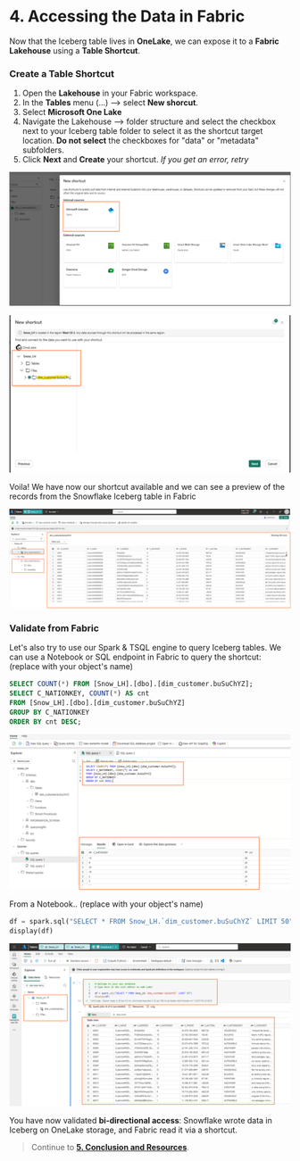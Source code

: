 # 4. Accessing the Data in Fabric

Now that the Iceberg table lives in **OneLake**, we can expose it to a **Fabric Lakehouse** using a **Table Shortcut**.

### Create a Table Shortcut
1. Open the **Lakehouse** in your Fabric workspace.
2. In the **Tables** menu (...) --> select **New shorcut**.
3. Select **Microsoft One Lake**
4. Navigate the Lakehouse --> folder structure and select the checkbox next to your Iceberg table folder to select it as the shortcut target location. **Do not select** the checkboxes for "data" or "metadata" subfolders.
5. Click **Next** and **Create** your shortcut. *If you get an error, retry*

![Snowflake](img/shorcut_1.png)

![Snowflake](img/shorcut_2.png)

Voila! We have now our shortcut available and we can see a preview of the records from the Snowflake Iceberg table in Fabric

![Snowflake](img/shorcut_3.png)


### Validate from Fabric
Let's also try to use our Spark & TSQL engine to query Iceberg tables. We can use a Notebook or SQL endpoint in Fabric to query the shortcut:
(replace with your object's name)
```sql
SELECT COUNT(*) FROM [Snow_LH].[dbo].[dim_customer.buSuChYZ];
SELECT C_NATIONKEY, COUNT(*) AS cnt
FROM [Snow_LH].[dbo].[dim_customer.buSuChYZ]
GROUP BY C_NATIONKEY
ORDER BY cnt DESC;
```
![Snowflake](img/shorcut_4.png)

From a Notebook.. (replace with your object's name)

```python
df = spark.sql("SELECT * FROM Snow_LH.`dim_customer.buSuChYZ` LIMIT 50")
display(df)
```

![Snowflake](img/shorcut_5.png)



You have now validated **bi‑directional access**: Snowflake wrote data in Iceberg on OneLake storage, and Fabric read it via a shortcut.
  
> Continue to **[5. Conclusion and Resources](05-conclusion-and-resources.md)**.
